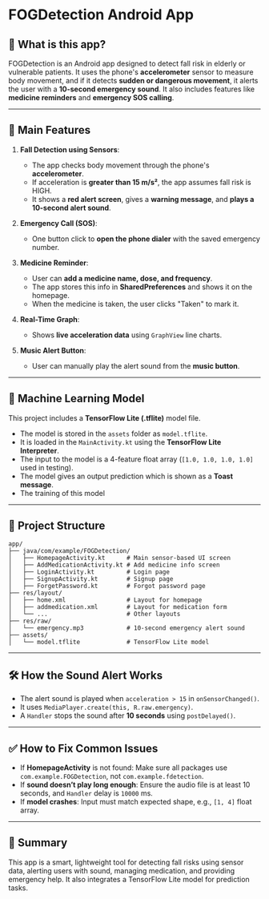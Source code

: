 # FOGDetection Android App

## 🧠 What is this app?

FOGDetection is an Android app designed to detect fall risk in elderly or vulnerable patients. It uses the phone's **accelerometer** sensor to measure body movement, and if it detects **sudden or dangerous movement**, it alerts the user with a **10-second emergency sound**. It also includes features like **medicine reminders** and **emergency SOS calling**.

---

## 📱 Main Features

1. **Fall Detection using Sensors**:
   - The app checks body movement through the phone's **accelerometer**.
   - If acceleration is **greater than 15 m/s²**, the app assumes fall risk is HIGH.
   - It shows a **red alert screen**, gives a **warning message**, and **plays a 10-second alert sound**.

2. **Emergency Call (SOS)**:
   - One button click to **open the phone dialer** with the saved emergency number.

3. **Medicine Reminder**:
   - User can **add a medicine name, dose, and frequency**.
   - The app stores this info in **SharedPreferences** and shows it on the homepage.
   - When the medicine is taken, the user clicks "Taken" to mark it.

4. **Real-Time Graph**:
   - Shows **live acceleration data** using `GraphView` line charts.

5. **Music Alert Button**:
   - User can manually play the alert sound from the **music button**.

---

## 🤖 Machine Learning Model

This project includes a **TensorFlow Lite (.tflite)** model file.
- The model is stored in the `assets` folder as `model.tflite`.
- It is loaded in the `MainActivity.kt` using the **TensorFlow Lite Interpreter**.
- The input to the model is a 4-feature float array (`[1.0, 1.0, 1.0, 1.0]` used in testing).
- The model gives an output prediction which is shown as a **Toast message**.
- The training of this model 

---

## 📂 Project Structure

```
app/
├── java/com/example/FOGDetection/
│   ├── HomepageActivity.kt      # Main sensor-based UI screen
│   ├── AddMedicationActivity.kt # Add medicine info screen
│   ├── LoginActivity.kt         # Login page
│   ├── SignupActivity.kt        # Signup page
│   ├── ForgetPassword.kt        # Forgot password page
├── res/layout/
│   ├── home.xml                 # Layout for homepage
│   ├── addmedication.xml        # Layout for medication form
│   └── ...                      # Other layouts
├── res/raw/
│   └── emergency.mp3            # 10-second emergency alert sound
├── assets/
│   └── model.tflite             # TensorFlow Lite model
```

---

## 🛠 How the Sound Alert Works

- The alert sound is played when `acceleration > 15` in `onSensorChanged()`.
- It uses `MediaPlayer.create(this, R.raw.emergency)`.
- A `Handler` stops the sound after **10 seconds** using `postDelayed()`.

---

## ✅ How to Fix Common Issues

- If **HomepageActivity** is not found: Make sure all packages use `com.example.FOGDetection`, not `com.example.fdetection`.
- If **sound doesn’t play long enough**: Ensure the audio file is at least 10 seconds, and `Handler` delay is `10000` ms.
- If **model crashes**: Input must match expected shape, e.g., `[1, 4]` float array.

---

## 🧾 Summary

This app is a smart, lightweight tool for detecting fall risks using sensor data, alerting users with sound, managing medication, and providing emergency help. It also integrates a TensorFlow Lite model for prediction tasks.
